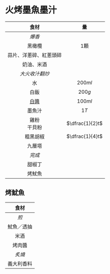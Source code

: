 <style>
article.markdown-section table {
    width: 100%;
}

article.markdown-section table hr {
    margin: revert;
    border: 1px dashed #ccc;
}

article.markdown-section h1::before {
    content: "";
    display: block;
    width: 100%;
    height: 0px;
    padding-bottom: 30%;
    background-image: url(./img/recipes/麵/火烤墨魚墨汁義大利麵.jpg);
    background-position: center;
    background-repeat: no-repeat;
    background-size: cover;
    margin: 0.8rem auto;
}
</style>

# 火烤墨魚墨汁

|          食材          |       量        |
| :--------------------: | :-------------: |
|         *爆香*         |                 |
|         黑橄欖         |      $1$顆      |
| 蒜片、洋蔥碎、紅蔥頭碎 |                 |
|       奶油、米酒       |                 |
|     *大火收汁翻炒*     |                 |
|           水           |     $200ml$     |
|          白飯          |     $200g$      |
|        [白醬][]        |     $100ml$     |
|         墨魚汁         |      $1T$       |
|    雞粉<br />干貝粉    | $\dfrac{1}{2}t$ |
|        粗黑胡椒        | $\dfrac{1}{4}t$ |
|         九層塔         |                 |
|         *完成*         |                 |
|         甜椒丁         |                 |
|         烤魷魚         |                 |

[白醬]: /recipes/醬料/白醬

## 烤魷魚

|    食材    |
| :--------: |
|    *煎*    |
| 魷魚／透抽 |
|    米酒    |
|   烤肉醬   |
|   *炙燒*   |
| 義大利香料 |
